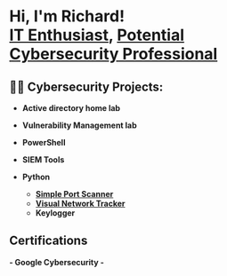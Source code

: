<h1>Hi, I'm Richard! <br/><a href="https://github.com/richmas-l">IT Enthusiast</a>, <a href="https://www.linkedin.com/in/richard-l-masokameng-62a218234/)/">Potential Cybersecurity Professional</a>

<h2>👨‍💻 Cybersecurity Projects:</h2>

-  <b>Active directory home lab<b>

- <b>Vulnerability Management lab</b>

- <b>PowerShell</b>

- <b>SIEM Tools</b>

- <b>Python</b>
  - [Simple Port Scanner](https://github.com/richmas-l/Simple-Port-Scanner/tree/main)
  - [Visual Network Tracker](https://github.com/richmas-l/Visual-Network-Tracker/tree/main)
  - Keylogger
 
<h2> Certifications </h2>
  - Google Cybersecurity
  - 
  
<!--
  <h2>📺YouTube Videos</h2>

- Active directory homelab tutorial
- SIEMS dashboard
- INJECT walkthrough
- xxx walkthrough
-->
